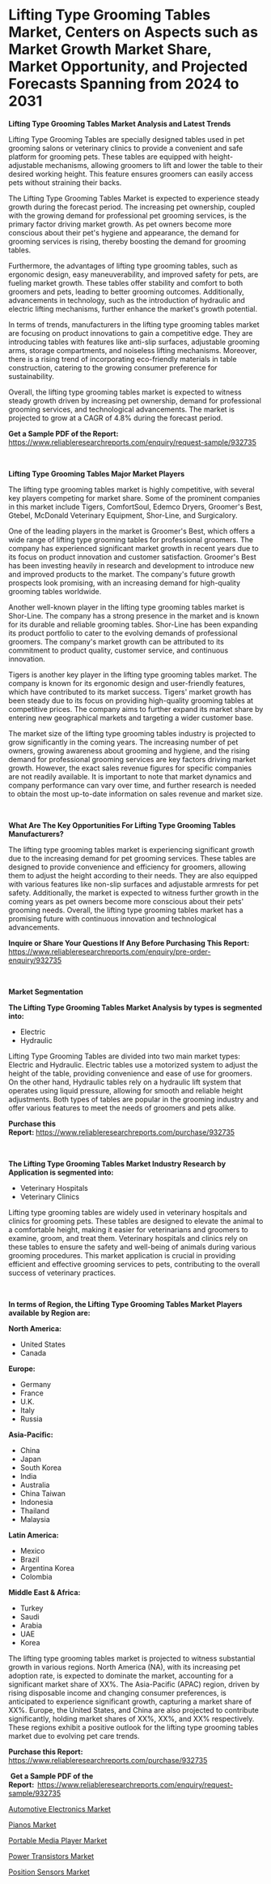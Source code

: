 <p><h1>Lifting Type Grooming Tables Market, Centers on Aspects such as Market Growth Market Share, Market Opportunity, and Projected Forecasts Spanning from 2024 to 2031</h1></p><p><strong>Lifting Type Grooming Tables Market Analysis and Latest Trends</strong></p>
<p><p>Lifting Type Grooming Tables are specially designed tables used in pet grooming salons or veterinary clinics to provide a convenient and safe platform for grooming pets. These tables are equipped with height-adjustable mechanisms, allowing groomers to lift and lower the table to their desired working height. This feature ensures groomers can easily access pets without straining their backs.</p><p>The Lifting Type Grooming Tables Market is expected to experience steady growth during the forecast period. The increasing pet ownership, coupled with the growing demand for professional pet grooming services, is the primary factor driving market growth. As pet owners become more conscious about their pet's hygiene and appearance, the demand for grooming services is rising, thereby boosting the demand for grooming tables.</p><p>Furthermore, the advantages of lifting type grooming tables, such as ergonomic design, easy maneuverability, and improved safety for pets, are fueling market growth. These tables offer stability and comfort to both groomers and pets, leading to better grooming outcomes. Additionally, advancements in technology, such as the introduction of hydraulic and electric lifting mechanisms, further enhance the market's growth potential.</p><p>In terms of trends, manufacturers in the lifting type grooming tables market are focusing on product innovations to gain a competitive edge. They are introducing tables with features like anti-slip surfaces, adjustable grooming arms, storage compartments, and noiseless lifting mechanisms. Moreover, there is a rising trend of incorporating eco-friendly materials in table construction, catering to the growing consumer preference for sustainability.</p><p>Overall, the lifting type grooming tables market is expected to witness steady growth driven by increasing pet ownership, demand for professional grooming services, and technological advancements. The market is projected to grow at a CAGR of 4.8% during the forecast period.</p></p>
<p><strong>Get a Sample PDF of the Report:&nbsp;</strong> <a href="https://www.reliableresearchreports.com/enquiry/request-sample/932735">https://www.reliableresearchreports.com/enquiry/request-sample/932735</a></p>
<p>&nbsp;</p>
<p><strong>Lifting Type Grooming Tables Major Market Players</strong></p>
<p><p>The lifting type grooming tables market is highly competitive, with several key players competing for market share. Some of the prominent companies in this market include Tigers, ComfortSoul, Edemco Dryers, Groomer's Best, Gtebel, McDonald Veterinary Equipment, Shor-Line, and Surgicalory.</p><p>One of the leading players in the market is Groomer's Best, which offers a wide range of lifting type grooming tables for professional groomers. The company has experienced significant market growth in recent years due to its focus on product innovation and customer satisfaction. Groomer's Best has been investing heavily in research and development to introduce new and improved products to the market. The company's future growth prospects look promising, with an increasing demand for high-quality grooming tables worldwide.</p><p>Another well-known player in the lifting type grooming tables market is Shor-Line. The company has a strong presence in the market and is known for its durable and reliable grooming tables. Shor-Line has been expanding its product portfolio to cater to the evolving demands of professional groomers. The company's market growth can be attributed to its commitment to product quality, customer service, and continuous innovation.</p><p>Tigers is another key player in the lifting type grooming tables market. The company is known for its ergonomic design and user-friendly features, which have contributed to its market success. Tigers' market growth has been steady due to its focus on providing high-quality grooming tables at competitive prices. The company aims to further expand its market share by entering new geographical markets and targeting a wider customer base.</p><p>The market size of the lifting type grooming tables industry is projected to grow significantly in the coming years. The increasing number of pet owners, growing awareness about grooming and hygiene, and the rising demand for professional grooming services are key factors driving market growth. However, the exact sales revenue figures for specific companies are not readily available. It is important to note that market dynamics and company performance can vary over time, and further research is needed to obtain the most up-to-date information on sales revenue and market size.</p></p>
<p>&nbsp;</p>
<p><strong>What Are The Key Opportunities For Lifting Type Grooming Tables Manufacturers?</strong></p>
<p><p>The lifting type grooming tables market is experiencing significant growth due to the increasing demand for pet grooming services. These tables are designed to provide convenience and efficiency for groomers, allowing them to adjust the height according to their needs. They are also equipped with various features like non-slip surfaces and adjustable armrests for pet safety. Additionally, the market is expected to witness further growth in the coming years as pet owners become more conscious about their pets' grooming needs. Overall, the lifting type grooming tables market has a promising future with continuous innovation and technological advancements.</p></p>
<p><strong>Inquire or Share Your Questions If Any Before Purchasing This Report:</strong> <a href="https://www.reliableresearchreports.com/enquiry/pre-order-enquiry/932735">https://www.reliableresearchreports.com/enquiry/pre-order-enquiry/932735</a></p>
<p>&nbsp;</p>
<p><strong>Market Segmentation</strong></p>
<p><strong>The Lifting Type Grooming Tables Market Analysis by types is segmented into:</strong></p>
<p><ul><li>Electric</li><li>Hydraulic</li></ul></p>
<p><p>Lifting Type Grooming Tables are divided into two main market types: Electric and Hydraulic. Electric tables use a motorized system to adjust the height of the table, providing convenience and ease of use for groomers. On the other hand, Hydraulic tables rely on a hydraulic lift system that operates using liquid pressure, allowing for smooth and reliable height adjustments. Both types of tables are popular in the grooming industry and offer various features to meet the needs of groomers and pets alike.</p></p>
<p><strong>Purchase this Report:&nbsp;</strong><a href="https://www.reliableresearchreports.com/purchase/932735">https://www.reliableresearchreports.com/purchase/932735</a></p>
<p>&nbsp;</p>
<p><strong>The Lifting Type Grooming Tables Market Industry Research by Application is segmented into:</strong></p>
<p><ul><li>Veterinary Hospitals</li><li>Veterinary Clinics</li></ul></p>
<p><p>Lifting type grooming tables are widely used in veterinary hospitals and clinics for grooming pets. These tables are designed to elevate the animal to a comfortable height, making it easier for veterinarians and groomers to examine, groom, and treat them. Veterinary hospitals and clinics rely on these tables to ensure the safety and well-being of animals during various grooming procedures. This market application is crucial in providing efficient and effective grooming services to pets, contributing to the overall success of veterinary practices.</p></p>
<p>&nbsp;</p>
<p><strong>In terms of Region, the Lifting Type Grooming Tables Market Players available by Region are:</strong></p>
<p>
    <p> <strong> North America: </strong>
        <ul>
            <li>United States</li>
            <li>Canada</li>
        </ul>
        </p> 
    <p> <strong> Europe: </strong>
        <ul>
            <li>Germany</li>
            <li>France</li>
            <li>U.K.</li>
            <li>Italy</li>
            <li>Russia</li>
        </ul>
        </p> 
    <p> <strong> Asia-Pacific: </strong>
        <ul>
            <li>China</li>
            <li>Japan</li>
            <li>South Korea</li>
            <li>India</li>
            <li>Australia</li>
            <li>China Taiwan</li>
            <li>Indonesia</li>
            <li>Thailand</li>
            <li>Malaysia</li>
        </ul>
        </p> 
    <p> <strong> Latin America: </strong>
        <ul>
            <li>Mexico</li>
            <li>Brazil</li>
            <li>Argentina Korea</li>
            <li>Colombia</li>
        </ul>
        </p> 
    <p> <strong> Middle East & Africa: </strong>
        <ul>
            <li>Turkey</li>
            <li>Saudi</li>
            <li>Arabia</li>
            <li>UAE</li>
            <li>Korea</li>
        </ul>
    </p>
    </p>
<p><p>The lifting type grooming tables market is projected to witness substantial growth in various regions. North America (NA), with its increasing pet adoption rate, is expected to dominate the market, accounting for a significant market share of XX%. The Asia-Pacific (APAC) region, driven by rising disposable income and changing consumer preferences, is anticipated to experience significant growth, capturing a market share of XX%. Europe, the United States, and China are also projected to contribute significantly, holding market shares of XX%, XX%, and XX% respectively. These regions exhibit a positive outlook for the lifting type grooming tables market due to evolving pet care trends.</p></p>
<p><strong>Purchase this Report: </strong><a href="https://www.reliableresearchreports.com/purchase/932735">https://www.reliableresearchreports.com/purchase/932735</a></p>
<p>&nbsp;<strong>Get a Sample PDF of the Report:&nbsp;&nbsp;</strong><a href="https://www.reliableresearchreports.com/enquiry/request-sample/932735">https://www.reliableresearchreports.com/enquiry/request-sample/932735</a></p>
<p><strong></strong></p>
<p><p><a href="https://medium.com/p/e2640de45968/edit">Automotive Electronics Market</a></p><p><a href="https://medium.com/@staceyhilll87/pianos-market-exploring-market-share-market-trends-and-future-growth-32a7791d2c55">Pianos Market</a></p><p><a href="https://medium.com/p/2410ca0685d7/edit">Portable Media Player Market</a></p><p><a href="https://medium.com/p/906766c7ba12/edit">Power Transistors Market</a></p><p><a href="https://medium.com/p/0c8d061f4bf3/edit">Position Sensors Market</a></p></p>